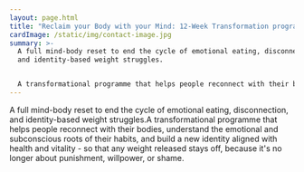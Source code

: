 ```yaml
---
layout: page.html
title: "Reclaim your Body with your Mind: 12-Week Transformation programme"
cardImage: /static/img/contact-image.jpg
summary: >-
  A full mind-body reset to end the cycle of emotional eating, disconnection,
  and identity-based weight struggles.


  A transformational programme that helps people reconnect with their bodies, understand the emotional and subconscious roots of their habits, and build a new identity aligned with health and vitality - so that any weight released stays off, because it's no longer about punishment, willpower, or shame.
---
```

A full mind-body reset to end the cycle of emotional eating, disconnection, and identity-based weight struggles.A transformational programme that helps people reconnect with their bodies, understand the emotional and subconscious roots of their habits, and build a new identity aligned with health and vitality - so that any weight released stays off, because it's no longer about punishment, willpower, or shame.